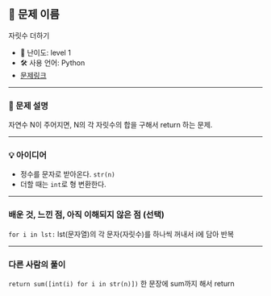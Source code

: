 ## 📘 문제 이름

자릿수 더하기

- 🧩 난이도: level 1
- 🛠 사용 언어: Python
- [문제링크](https://school.programmers.co.kr/learn/courses/30/lessons/12931#)

---

### 🧠 문제 설명

자연수 N이 주어지면, N의 각 자릿수의 합을 구해서 return 하는 문제.

---

### 💡 아이디어

- 정수를 문자로 받아온다. `str(n)`
- 더할 때는 `int`로 형 변환한다.

---

### 배운 것, 느낀 점, 아직 이해되지 않은 점 (선택)

`for i in lst:` lst(문자열)의 각 문자(자릿수)를 하나씩 꺼내서 i에 담아 반복

---

### 다른 사람의 풀이

`return sum([int(i) for i in str(n)])` 한 문장에 sum까지 해서 return
